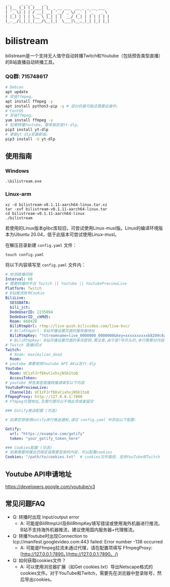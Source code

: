 ```
 _     _ _ _     _
| |__ (_) (_)___| |_ _ __ ___  __ _ _ __ ___
| '_ \| | | / __| __| '__/ _ \/ _` | '_ ` _ \
| |_) | | | \__ \ |_| | |  __/ (_| | | | | | |
|_.__/|_|_|_|___/\__|_|  \___|\__,_|_| |_| |_|
```


# bilistream

bilistream是一个支持无人值守自动转播Twitch和Youtube（包括预告类型直播）的B站直播自动转播工具。

### QQ群: 715748617

```bash
# Debian
apt update
# 安装ffmpeg。
apt install ffmpeg -y
apt install python3-pip -y # 部分机器可能还需要此操作。
# CentOS
# 安装ffmpeg。
yum install ffmpeg -y
# 如需转播Youtube，需单独安装Yt-dlp。
pip3 install yt-dlp
# 更新yt-dlp至最新版。
pip3 install -U yt-dlp
```

## 使用指南

### Windows

```
.\bilistream.exe
```

### Linux-arm

```
xz -d bilistream-v0.1.11-aarch64-linux.tar.xz
tar -xvf bilistream-v0.1.11-aarch64-linux.tar
cd bilistream-v0.1.11-aarch64-linux
./bilistream
```

若使用的Linux版本glibc库较旧，可尝试使用Linux-musl版。Linux的编译环境版本为Ubuntu 20.04，低于此版本可尝试使用Linux-musl。

在解压目录新建 `config.yaml` 文件：

```
touch config.yaml
```

将以下内容填写至 `config.yaml` 文件内：


``` yaml
# 检测直播间隔
Interval: 60
# 需要转播的平台 Twitch || Youtube || YoutubePreviewLive
Platform: Twitch
# B站推流账号Cookie
BiliLive:
  SESSDATA:
  bili_jct:
  DedeUserID: 2235894
  DedeUserID__ckMd5:
  Room: 660428
  BiliRtmpUrl: rtmp://live-push.bilivideo.com/live-bvc/
  # BiliRtmpUrl: B站开播设置页面的服务器地址
  BiliRtmpKey: "?streamname=live_0000000_0000000&key=xxxxxxxxxxb8289c6acc97xxxxxxxxx&schedule=rtmp&pflag=1"
  # BiliRtmpKey: B站开播设置页面的串流密钥,需注意,由于是?号开头的,本行需要对内容加双引号
# Twitch 直播间Id
Twitch:
  # Room: maximilian_dood
  Room:
# youtube 需要使用Youtube API AK以及Yt-dlp
Youtube:
  Room: UC1zFJrfEKvCixhsjNSb1toQ
  AccessToken:
# youtube 预告类型直播转播请填写以下内容
YoutubePreviewLive:
  ChannelId: UC1zFJrfEKvCixhsjNSb1toQ
FfmpegProxy: http://127.0.0.1:7890
# Ffmpeg代理地址,无需代理可以不填此项或者留空

### Gotify推送配置 (可选)

# 如果您想使用Gotify进行推送通知,请在`config.yaml`中添加以下配置:

Gotify:
  url: "https://example.com/gotify"
  token: "your_gotify_token_here"

### Cookies配置 (可选)
# 如果需要转播会员限定或需要登录的内容，可以配置cookies
Cookies: "/path/to/cookies.txt"  # cookies文件路径，支持YouTube和Twitch
```

## Youtube API申请地址

https://developers.google.com/youtube/v3

## 常见问题FAQ

- Q: 转播时出现 Input/output error
  - A: 可能是BiliRtmpUrl及BiliRtmpKey填写错误或使用海外机器进行推流。B站不支持海外机器推流，建议使用国内服务器+代理推流。
- Q: 转播Youtube时出现Connection to tcp://manifest.googlevideo.com:443 failed: Error number -138 occurred
  - A: 可能是Ffmpeg拉流未通过代理，请在配置项填写 FfmpegProxy: [http://127.0.0.1:7890。](http://127.0.0.1:7890。/)
- Q: 如何获取cookies文件？
  - A: 可以使用浏览器扩展（如Get cookies.txt）导出Netscape格式的cookies文件。对于YouTube和Twitch，需要先在浏览器中登录账号，然后导出cookies。
